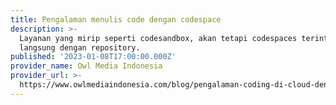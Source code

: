 ```yaml
---
title: Pengalaman menulis code dengan codespace
description: >-
  Layanan yang mirip seperti codesandbox, akan tetapi codespaces terintegrasi
  langsung dengan repository.
published: '2023-01-08T17:00:00.000Z'
provider_name: Owl Media Indonesia
provider_url: >-
  https://www.owlmediaindonesia.com/blog/pengalaman-coding-di-cloud-dengan-codespace
---
```



